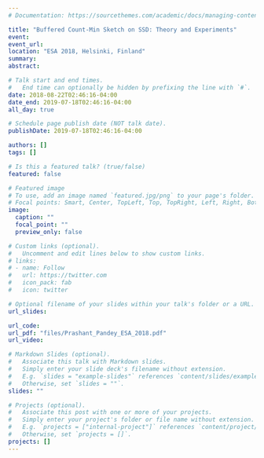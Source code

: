 ```yaml
---
# Documentation: https://sourcethemes.com/academic/docs/managing-content/

title: "Buffered Count-Min Sketch on SSD: Theory and Experiments"
event:
event_url:
location: "ESA 2018, Helsinki, Finland"
summary:
abstract:

# Talk start and end times.
#   End time can optionally be hidden by prefixing the line with `#`.
date: 2018-08-22T02:46:16-04:00
date_end: 2019-07-18T02:46:16-04:00
all_day: true

# Schedule page publish date (NOT talk date).
publishDate: 2019-07-18T02:46:16-04:00

authors: []
tags: []

# Is this a featured talk? (true/false)
featured: false

# Featured image
# To use, add an image named `featured.jpg/png` to your page's folder. 
# Focal points: Smart, Center, TopLeft, Top, TopRight, Left, Right, BottomLeft, Bottom, BottomRight.
image:
  caption: ""
  focal_point: ""
  preview_only: false

# Custom links (optional).
#   Uncomment and edit lines below to show custom links.
# links:
# - name: Follow
#   url: https://twitter.com
#   icon_pack: fab
#   icon: twitter

# Optional filename of your slides within your talk's folder or a URL.
url_slides:

url_code:
url_pdf: "files/Prashant_Pandey_ESA_2018.pdf"
url_video:

# Markdown Slides (optional).
#   Associate this talk with Markdown slides.
#   Simply enter your slide deck's filename without extension.
#   E.g. `slides = "example-slides"` references `content/slides/example-slides.md`.
#   Otherwise, set `slides = ""`.
slides: ""

# Projects (optional).
#   Associate this post with one or more of your projects.
#   Simply enter your project's folder or file name without extension.
#   E.g. `projects = ["internal-project"]` references `content/project/deep-learning/index.md`.
#   Otherwise, set `projects = []`.
projects: []
---
```

